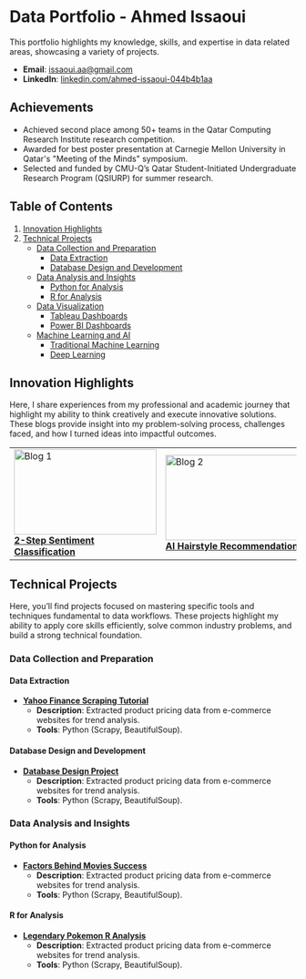 # Data Portfolio - Ahmed Issaoui

This portfolio highlights my knowledge, skills, and expertise in data related areas, showcasing a variety of projects.

- **Email**: [issaoui.aa@gmail.com](issaoui.aa@gmail.com)
- **LinkedIn**: [linkedin.com/ahmed-issaoui-044b4b1aa](https://www.linkedin.com/in/ahmed-issaoui-044b4b1aa/)

## Achievements
- Achieved second place among 50+ teams in the Qatar Computing Research Institute research competition.
- Awarded for best poster presentation at Carnegie Mellon University in Qatar's "Meeting of the Minds" symposium.
- Selected and funded by CMU-Q’s Qatar Student-Initiated Undergraduate Research Program (QSIURP) for summer research.

## Table of Contents
1. [Innovation Highlights](#Innovation-Highlights)
2. [Technical Projects](#technical-projects)
   - [Data Collection and Preparation](#data-collection-and-preparation)
     - [Data Extraction](#data-extraction)
     - [Database Design and Development](#database-design-and-development)
   - [Data Analysis and Insights](#data-analysis-and-insights)
     - [Python for Analysis](#python-for-analysis)
     - [R for Analysis](#r-for-analysis)
   - [Data Visualization](#data-visualization)
     - [Tableau Dashboards](#tableau-dashboards)
     - [Power BI Dashboards](#power-bi-dashboards)
   - [Machine Learning and AI](#machine-learning-and-ai)
     - [Traditional Machine Learning](#traditional-machine-learning)
     - [Deep Learning](#deep-learning)

## Innovation Highlights
Here, I share experiences from my professional and academic journey that highlight my ability to think creatively and execute innovative solutions. These blogs provide insight into my problem-solving process, challenges faced, and how I turned ideas into impactful outcomes.

|    |    |     |
|----|----|-----|
| <img width="250" height="150" src="https://miro.medium.com/v2/resize:fit:828/format:webp/0*x25cu9cpsEcHc5Bp.png" alt="Blog 1"><br>[**2-Step Sentiment Classification**](https://medium.com/@aissaoui2022/detecting-the-undetectable-a-2-step-approach-to-sentiment-analysis-4edd81999a01) | <img width="250" height="150" src="https://miro.medium.com/v2/resize:fit:1400/format:webp/0*lGFQ5hrKeX09bk6Y.jpeg" alt="Blog 2"><br>[**AI Hairstyle Recommendations**](https://medium.com/@aissaoui2022/my-journey-to-automating-hairstyle-recommendations-with-ai-1916c776ff37) | <img width="250" height="150" src="https://miro.medium.com/v2/resize:fit:828/format:webp/0*x25cu9cpsEcHc5Bp.png" alt="Blog 3"><br>[**Yet Another Blog Title**](https://medium.com/@example/blog-3-link) |








## Technical Projects
Here, you’ll find projects focused on mastering specific tools and techniques fundamental to data workflows. These projects highlight my ability to apply core skills efficiently, solve common industry problems, and build a strong technical foundation.

### Data Collection and Preparation
#### Data Extraction
- **[Yahoo Finance Scraping Tutorial](https://github.com/Issaoui-Ahmed/YFinance-Scraping-Tutorial)**  
  - **Description**: Extracted product pricing data from e-commerce websites for trend analysis.  
  - **Tools**: Python (Scrapy, BeautifulSoup).
#### Database Design and Development
- **[Database Design Project](https://github.com/Issaoui-Ahmed/Database-Design-Project)**  
  - **Description**: Extracted product pricing data from e-commerce websites for trend analysis.  
  - **Tools**: Python (Scrapy, BeautifulSoup).
 ### Data Analysis and Insights
  #### Python for Analysis
  - **[Factors Behind Movies Success](https://github.com/Issaoui-Ahmed/Factors-Behind-Movie-Success.git)**  
    - **Description**: Extracted product pricing data from e-commerce websites for trend analysis.  
    - **Tools**: Python (Scrapy, BeautifulSoup).
  #### R for Analysis
  - **[Legendary Pokemon R Analysis](https://github.com/Issaoui-Ahmed/Legendary-Pokemon-R-Analysis.git)**  
    - **Description**: Extracted product pricing data from e-commerce websites for trend analysis.  
    - **Tools**: Python (Scrapy, BeautifulSoup).

 
